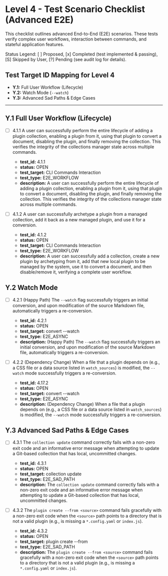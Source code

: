 # Level 4 - Test Scenario Checklist (Advanced E2E)

This checklist outlines advanced End-to-End (E2E) scenarios. These tests verify complex user workflows, interaction between commands, and stateful application features.

Status Legend:
[ ] Proposed,
[x] Completed (test implemented & passing),
[S] Skipped by User,
[?] Pending (see audit log for details).

## Test Target ID Mapping for Level 4

* **Y.1:** Full User Workflow (Lifecycle)
* **Y.2:** Watch Mode (`--watch`)
* **Y.3:** Advanced Sad Paths & Edge Cases

---

## Y.1 Full User Workflow (Lifecycle)

* [ ] 4.1.1 A user can successfully perform the entire lifecycle of adding a plugin collection, enabling a plugin from it, using that plugin to convert a document, disabling the plugin, and finally removing the collection. This verifies the integrity of the collections manager state across multiple commands.
  - **test_id:** 4.1.1
  - **status:** OPEN
  - **test_target:** CLI Commands Interaction
  - **test_type:** E2E_WORKFLOW
  - **description:** A user can successfully perform the entire lifecycle of adding a plugin collection, enabling a plugin from it, using that plugin to convert a document, disabling the plugin, and finally removing the collection. This verifies the integrity of the collections manager state across multiple commands.

* [ ] 4.1.2 A user can successfully archetype a plugin from a managed collection, add it back as a new managed plugin, and use it for a conversion.
  - **test_id:** 4.1.2
  - **status:** OPEN
  - **test_target:** CLI Commands Interaction
  - **test_type:** E2E_WORKFLOW
  - **description:** A user can successfully add a collection, create a new plugin by archetyping from it, add that new local plugin to be managed by the system, use it to convert a document, and then disable/remove it, verifying a complete user workflow.

## Y.2 Watch Mode

* [ ] 4.2.1 (Happy Path) The `--watch` flag successfully triggers an initial conversion, and upon modification of the source Markdown file, automatically triggers a re-conversion.
  - **test_id:** 4.2.1
  - **status:** OPEN
  - **test_target:** convert --watch
  - **test_type:** E2E_ASYNC
  - **description:** (Happy Path) The `--watch` flag successfully triggers an initial conversion, and upon modification of the source Markdown file, automatically triggers a re-conversion.

* [ ] 4.2.2 (Dependency Change) When a file that a plugin depends on (e.g., a CSS file or a data source listed in `watch_sources`) is modified, the `--watch` mode successfully triggers a re-conversion.
  - **test_id:** 4.17.2
  - **status:** OPEN
  - **test_target:** convert --watch
  - **test_type:** E2E_ASYNC
  - **description:** (Dependency Change) When a file that a plugin depends on (e.g., a CSS file or a data source listed in `watch_sources`) is modified, the `--watch` mode successfully triggers a re-conversion.

## Y.3 Advanced Sad Paths & Edge Cases

* [ ] 4.3.1 The `collection update` command correctly fails with a non-zero exit code and an informative error message when attempting to update a Git-based collection that has local, uncommitted changes.
  - **test_id:** 4.3.1
  - **status:** OPEN
  - **test_target:** collection update
  - **test_type:** E2E_SAD_PATH
  - **description:** The `collection update` command correctly fails with a non-zero exit code and an informative error message when attempting to update a Git-based collection that has local, uncommitted changes.

* [ ] 4.3.2 The `plugin create --from <source>` command fails gracefully with a non-zero exit code when the `<source>` path points to a directory that is not a valid plugin (e.g., is missing a `*.config.yaml` or `index.js`).
  - **test_id:** 4.3.2
  - **status:** OPEN
  - **test_target:** plugin create --from
  - **test_type:** E2E_SAD_PATH
  - **description:** The `plugin create --from <source>` command fails gracefully with a non-zero exit code when the `<source>` path points to a directory that is not a valid plugin (e.g., is missing a `*.config.yaml` or `index.js`).
